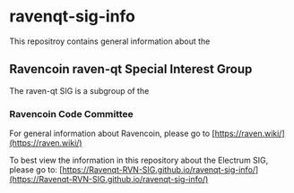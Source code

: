 # ravenqt-sig-info

This repositroy contains general information about the
## Ravencoin raven-qt Special Interest Group

The raven-qt SIG is a subgroup of the
### Ravencoin Code Committee

For general information about Ravencoin, please go to [https://raven.wiki/](https://raven.wiki/)

To best view the information in this repository about the Electrum SIG, please go to:
[https://Ravenqt-RVN-SIG.github.io/ravenqt-sig-info/](https://Ravenqt-RVN-SIG.github.io/ravenqt-sig-info/)


